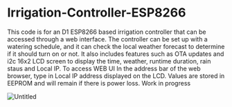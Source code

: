 # Irrigation-Controller-ESP8266

This code is for an D1 ESP8266 based irrigation controller that can be accessed through a web interface. The controller can be set up with a watering schedule, and it can check the local weather forecast to determine if it should turn on or not. It also includes features such as OTA updates and i2c 16x2 LCD screen to display the time, weather, runtime duration, rain staus and Local IP. 
To access WEB UI In the address bar of the web browser, type in Local IP address displayed on the LCD. Values are stored in EEPROM and will remain if there is power loss. 
Work in progress

![Untitled](https://github.com/numerik11/WiFi-Irrigation-Controller-8266-Wemos-D1-R2-/assets/72150418/b1feed81-76a4-4d69-bb07-a1312a9c47dd)
